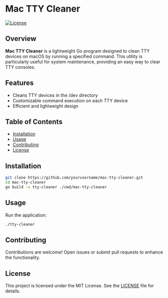 # Mac TTY Cleaner

[![License](https://img.shields.io/badge/License-MIT-blue.svg)](LICENSE)

## Overview

**Mac TTY Cleaner** is a lightweight Go program designed to clean TTY devices on macOS by running a specified command. This utility is particularly useful for system maintenance, providing an easy way to clear TTY consoles.

## Features

- Cleans TTY devices in the /dev directory
- Customizable command execution on each TTY device
- Efficient and lightweight design

## Table of Contents

- [Installation](#installation)
- [Usage](#usage)
- [Contributing](#contributing)
- [License](#license)

## Installation

```bash
git clone https://github.com/yourusername/mac-tty-cleaner.git
cd mac-tty-cleaner
go build -o tty-cleaner ./cmd/mac-tty-cleaner
```

## Usage

Run the application:

```bash
./tty-cleaner
```

## Contributing

Contributions are welcome! Open issues or submit pull requests to enhance the functionality.

## License

This project is licensed under the MIT License. See the [LICENSE](LICENSE) file for details.
